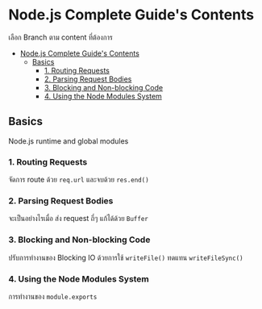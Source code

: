 # Node.js Complete Guide's Contents

เลือก Branch ตาม content ที่ต้องการ

- [Node.js Complete Guide's Contents](#nodejs-complete-guides-contents)
  - [Basics](#basics)
    - [1. Routing Requests](#1-routing-requests)
    - [2. Parsing Request Bodies](#2-parsing-request-bodies)
    - [3. Blocking and Non-blocking Code](#3-blocking-and-non-blocking-code)
    - [4. Using the Node Modules System](#4-using-the-node-modules-system)

## Basics

Node.js runtime and global modules

### 1. Routing Requests

จัดการ route ด้วย `req.url` และจบด้วย `res.end()`

### 2. Parsing Request Bodies

จะเป็นอย่างไรเมื่อ ส่ง request ถี่ๆ แก้ได้ด้วย `Buffer`

### 3. Blocking and Non-blocking Code

ปรับการทำงานของ Blocking IO ด้วยการใช้ `writeFile()` ทดแทน `writeFileSync()`

### 4. Using the Node Modules System

การทำงานของ `module.exports` 